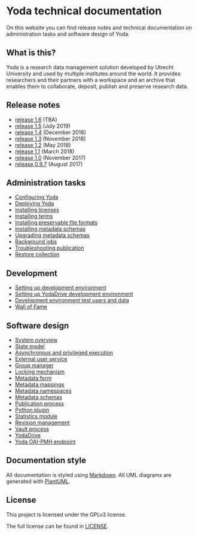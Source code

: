 # Yoda technical documentation
On this website you can find release notes and technical documentation on administration tasks and software design of Yoda.

## What is this?
Yoda is a research data management solution developed by Utrecht University and used by multiple institutes around the world.
It provides researchers and their partners with a workspace and an archive that enables them to collaborate, deposit, publish and preserve research data.

## Release notes
- [release 1.6](release-notes/release-1.6.md) (TBA)
- [release 1.5](release-notes/release-1.5.md) (July 2019)
- [release 1.4](release-notes/release-1.4.md) (December 2018)
- [release 1.3](release-notes/release-1.3.md) (November 2018)
- [release 1.2](release-notes/release-1.2.md) (May 2018)
- [release 1.1](release-notes/release-1.1.md) (March 2018)
- [release 1.0](release-notes/release-1.0.md) (November 2017)
- [release 0.9.7](release-notes/release-0.9.7.md) (August 2017)

## Administration tasks
- [Configuring Yoda](administration/configuring-yoda.md)
- [Deploying Yoda](administration/deploying-yoda.md)
- [Installing licenses](administration/installing-licenses.md)
- [Installing terms](administration/installing-terms.md)
- [Installing preservable file formats](administration/installing-preservable-file-formats.md)
- [Installing metadata schemas](administration/installing-metadata-schemas.md)
- [Upgrading metadata schemas](administration/upgrading-metadata-schemas.md)
- [Background jobs](administration/background-jobs.md)
- [Troubleshooting publication](administration/troubleshooting-publication.md)
- [Restore collection](administration/restore-collection.md)

## Development
- [Setting up development environment](development/setting-up-development-environment.md)
- [Setting up YodaDrive development environment](development/yodadrive-development-environment.md)
- [Development environment test users and data](development/development-test-data.md)
- [Wall of Fame](development/wall-of-fame.md)

## Software design
- [System overview](design/system-overview.md)
- [State model](design/state-model.md)
- [Asynchronous and privileged execution](design/async-system-execution.md)
- [External user service](design/external-user-service.md)
- [Group manager](design/group-manager.md)
- [Locking mechanism](design/locking-mechanism.md)
- [Metadata form](design/metadata-form.md)
- [Metadata mappings](design/metadata-mappings.md)
- [Metadata namespaces](design/metadata-namespaces.md)
- [Metadata schemas](design/metadata-schemas.md)
- [Publication process](design/publication-process.md)
- [Python plugin](design/python-plugin.md)
- [Statistics module](design/statistics.md)
- [Revision management](design/revisions.md)
- [Vault process](design/vault-process.md)
- [YodaDrive](design/yodadrive.md)
- [Yoda OAI-PMH endpoint](design/yoda-moai.md)


## Documentation style
All documentation is styled using [Markdown](https://guides.github.com/features/mastering-markdown/).
All UML diagrams are generated with [PlantUML](http://plantuml.com/).

## License
This project is licensed under the GPLv3 license.

The full license can be found in [LICENSE](LICENSE).
